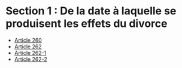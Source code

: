 # Section 1 : De la date à laquelle se produisent les effets du divorce

- [Article 260](article-260.md)
- [Article 262](article-262.md)
- [Article 262-1](article-262-1.md)
- [Article 262-2](article-262-2.md)
